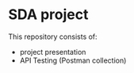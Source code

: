 # SDA project
This repository consists of:
- project presentation
- API Testing (Postman collection)